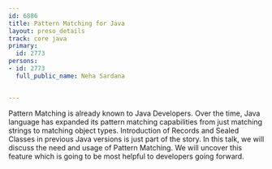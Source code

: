 ---
id: 6886
title: Pattern Matching for Java
layout: preso_details
track: core java
primary:
  id: 2773
persons:
- id: 2773
  full_public_name: Neha Sardana

---
Pattern Matching is already known to Java Developers. Over the time, Java language has expanded its pattern matching capabilities from just matching strings to matching object types. Introduction of Records and Sealed Classes in previous Java versions is just part of the story. In this talk, we will discuss the need and usage of Pattern Matching. We will uncover this feature which is going to be most helpful to developers going forward. 